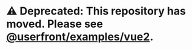 # ⚠️ Deprecated: This repository has moved. Please see [@userfront/examples/vue2](https://github.com/userfront/examples/tree/main/vue2).
